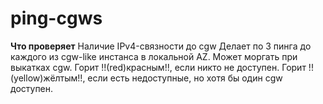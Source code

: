 # ping-cgws

**Что проверяет**
Наличие IPv4-связности до cgw
Делает по 3 пинга до каждого из cgw-like инстанса в локальной AZ. Может моргать при выкатках cgw.
Горит !!(red)красным!!, если никто не доступен. Горит !!(yellow)жёлтым!!, если есть недоступные, но хотя бы один cgw доступен.
